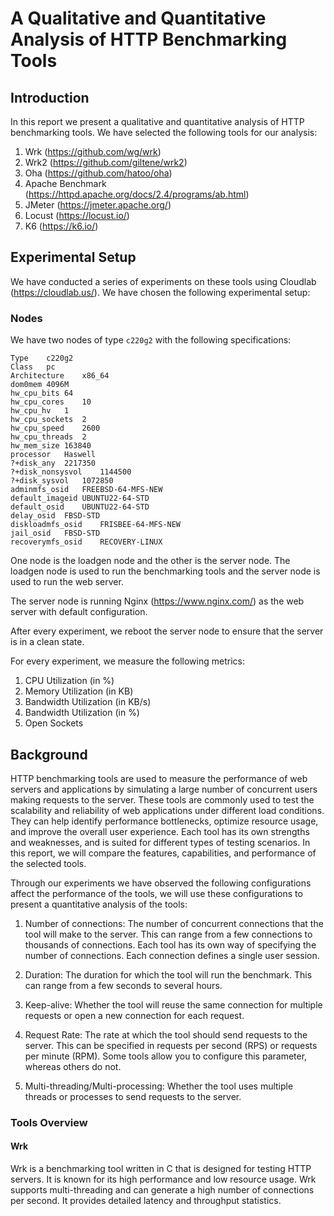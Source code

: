 # A Qualitative and Quantitative Analysis of HTTP Benchmarking Tools

## Introduction

In this report we present a qualitative and quantitative analysis of HTTP benchmarking tools. We have selected the following tools for our analysis:

1. Wrk (https://github.com/wg/wrk)
2. Wrk2 (https://github.com/giltene/wrk2)
3. Oha (https://github.com/hatoo/oha)
4. Apache Benchmark (https://httpd.apache.org/docs/2.4/programs/ab.html)
5. JMeter (https://jmeter.apache.org/)
6. Locust (https://locust.io/)
7. K6 (https://k6.io/)


## Experimental Setup

We have conducted a series of experiments on these tools using Cloudlab (https://cloudlab.us/). We have chosen the following experimental setup:

### Nodes

We have two nodes of type `c220g2` with the following specifications:

```
Type	c220g2
Class	pc
Architecture	x86_64
dom0mem	4096M
hw_cpu_bits	64
hw_cpu_cores	10
hw_cpu_hv	1
hw_cpu_sockets	2
hw_cpu_speed	2600
hw_cpu_threads	2
hw_mem_size	163840
processor	Haswell
?+disk_any	2217350
?+disk_nonsysvol	1144500
?+disk_sysvol	1072850
adminmfs_osid	FREEBSD-64-MFS-NEW
default_imageid	UBUNTU22-64-STD
default_osid	UBUNTU22-64-STD
delay_osid	FBSD-STD
diskloadmfs_osid	FRISBEE-64-MFS-NEW
jail_osid	FBSD-STD
recoverymfs_osid	RECOVERY-LINUX
```

One node is the loadgen node and the other is the server node. The loadgen node is used to run the benchmarking tools and the server node is used to run the web server.

The server node is running Nginx (https://www.nginx.com/) as the web server with default configuration. 

After every experiment, we reboot the server node to ensure that the server is in a clean state.

For every experiment, we measure the following metrics:

1. CPU Utilization (in %)
2. Memory Utilization (in KB)
3. Bandwidth Utilization (in KB/s)
4. Bandwidth Utilization (in %)
5. Open Sockets

## Background

HTTP benchmarking tools are used to measure the performance of web servers and applications by simulating a large number of concurrent users making requests to the server. These tools are commonly used to test the scalability and reliability of web applications under different load conditions. They can help identify performance bottlenecks, optimize resource usage, and improve the overall user experience. Each tool has its own strengths and weaknesses, and is suited for different types of testing scenarios. In this report, we will compare the features, capabilities, and performance of the selected tools. 

Through our experiments we have observed the following configurations affect the performance of the tools, we will use these configurations to present a quantitative analysis of the tools:

1. Number of connections: The number of concurrent connections that the tool will make to the server. This can range from a few connections to thousands of connections. Each tool has its own way of specifying the number of connections. Each connection defines a single user session. 

2. Duration: The duration for which the tool will run the benchmark. This can range from a few seconds to several hours. 

3. Keep-alive: Whether the tool will reuse the same connection for multiple requests or open a new connection for each request. 

4. Request Rate: The rate at which the tool should send requests to the server. This can be specified in requests per second (RPS) or requests per minute (RPM). Some tools allow you to configure this parameter, whereas others do not.

5. Multi-threading/Multi-processing: Whether the tool uses multiple threads or processes to send requests to the server. 

### Tools Overview

#### Wrk

Wrk is a benchmarking tool written in C that is designed for testing HTTP servers. It is known for its high performance and low resource usage. Wrk supports multi-threading and can generate a high number of connections per second. It provides detailed latency and throughput statistics. 